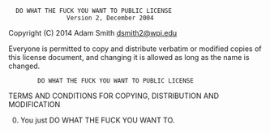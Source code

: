       DO WHAT THE FUCK YOU WANT TO PUBLIC LICENSE 
                    Version 2, December 2004 

 Copyright (C) 2014 Adam Smith <dsmith2@wpi.edu> 

 Everyone is permitted to copy and distribute verbatim or modified 
 copies of this license document, and changing it is allowed as long 
 as the name is changed. 

            DO WHAT THE FUCK YOU WANT TO PUBLIC LICENSE 
   TERMS AND CONDITIONS FOR COPYING, DISTRIBUTION AND MODIFICATION 

  0. You just DO WHAT THE FUCK YOU WANT TO.